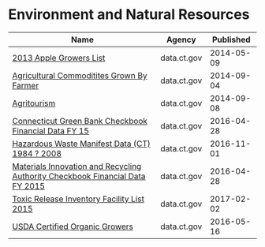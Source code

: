 # Environment and Natural Resources

Name | Agency | Published
---- | ---- | ---------
[2013 Apple Growers List](../socrata/k7hr-c5u6.md) | data.ct.gov | 2014-05-09
[Agricultural Commoditites Grown By Farmer](../socrata/hma6-9xbg.md) | data.ct.gov | 2014-09-04
[Agritourism](../socrata/q79s-2vp7.md) | data.ct.gov | 2014-09-08
[Connecticut Green Bank Checkbook Financial Data FY 15](../socrata/digc-7q28.md) | data.ct.gov | 2016-04-28
[Hazardous Waste Manifest Data (CT) 1984 ? 2008](../socrata/h6d8-qiar.md) | data.ct.gov | 2016-11-01
[Materials Innovation and Recycling Authority Checkbook Financial Data FY 2015](../socrata/h9wp-48dh.md) | data.ct.gov | 2016-04-28
[Toxic Release Inventory Facility List 2015](../socrata/fma9-k2kj.md) | data.ct.gov | 2017-02-02
[USDA Certified Organic Growers](../socrata/2fa6-zgve.md) | data.ct.gov | 2016-05-16

